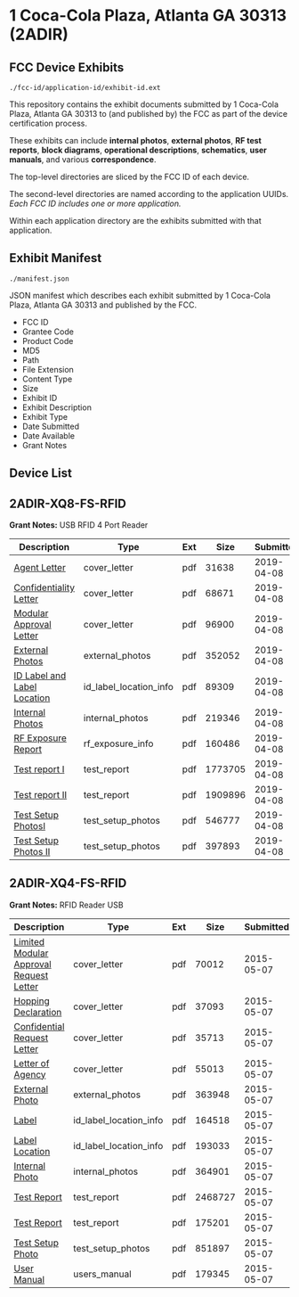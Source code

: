 # 1 Coca-Cola Plaza, Atlanta GA 30313 (2ADIR)
## FCC Device Exhibits

```
./fcc-id/application-id/exhibit-id.ext
```

This repository contains the exhibit documents submitted by 1 Coca-Cola Plaza, Atlanta GA 30313 to (and published by) the FCC as part of the device certification process.

These exhibits can include **internal photos**, **external photos**, **RF test reports**, **block diagrams**, **operational descriptions**, **schematics**, **user manuals**, and various **correspondence**.

The top-level directories are sliced by the FCC ID of each device.

The second-level directories are named according to the application UUIDs. *Each FCC ID includes one or more application.*

Within each application directory are the exhibits submitted with that application. 

## Exhibit Manifest

```
./manifest.json
```

JSON manifest which describes each exhibit submitted by 1 Coca-Cola Plaza, Atlanta GA 30313 and published by the FCC.

- FCC ID
- Grantee Code
- Product Code
- MD5
- Path
- File Extension
- Content Type
- Size
- Exhibit ID
- Exhibit Description
- Exhibit Type
- Date Submitted
- Date Available
- Grant Notes

## Device List
## 2ADIR-XQ8-FS-RFID
**Grant Notes:** USB RFID 4 Port Reader

| Description | Type | Ext | Size | Submitted | Available |
| ----------- | ---- | --- | ---- | --------- | --------- |
| [Agent Letter](2ADIR-XQ8-FS-RFID/681b94532931eb51845d96a4c091449d/4230900.pdf) | cover_letter | pdf | 31638 | 2019-04-08 | 2019-04-09 |
| [Confidentiality Letter](2ADIR-XQ8-FS-RFID/681b94532931eb51845d96a4c091449d/4230901.pdf) | cover_letter | pdf | 68671 | 2019-04-08 | 2019-04-09 |
| [Modular Approval Letter](2ADIR-XQ8-FS-RFID/681b94532931eb51845d96a4c091449d/4230902.pdf) | cover_letter | pdf | 96900 | 2019-04-08 | 2019-04-09 |
| [External Photos](2ADIR-XQ8-FS-RFID/681b94532931eb51845d96a4c091449d/4230892.pdf) | external_photos | pdf | 352052 | 2019-04-08 | 2019-10-01 |
| [ID Label and Label Location](2ADIR-XQ8-FS-RFID/681b94532931eb51845d96a4c091449d/4230896.pdf) | id_label_location_info | pdf | 89309 | 2019-04-08 | 2019-04-09 |
| [Internal Photos](2ADIR-XQ8-FS-RFID/681b94532931eb51845d96a4c091449d/4230895.pdf) | internal_photos | pdf | 219346 | 2019-04-08 | 2019-10-01 |
| [RF Exposure Report](2ADIR-XQ8-FS-RFID/681b94532931eb51845d96a4c091449d/4230899.pdf) | rf_exposure_info | pdf | 160486 | 2019-04-08 | 2019-04-09 |
| [Test report I](2ADIR-XQ8-FS-RFID/681b94532931eb51845d96a4c091449d/4230897.pdf) | test_report | pdf | 1773705 | 2019-04-08 | 2019-04-09 |
| [Test report II](2ADIR-XQ8-FS-RFID/681b94532931eb51845d96a4c091449d/4230898.pdf) | test_report | pdf | 1909896 | 2019-04-08 | 2019-04-09 |
| [Test Setup PhotosI](2ADIR-XQ8-FS-RFID/681b94532931eb51845d96a4c091449d/4230893.pdf) | test_setup_photos | pdf | 546777 | 2019-04-08 | 2019-10-01 |
| [Test Setup Photos II](2ADIR-XQ8-FS-RFID/681b94532931eb51845d96a4c091449d/4230894.pdf) | test_setup_photos | pdf | 397893 | 2019-04-08 | 2019-10-01 |
## 2ADIR-XQ4-FS-RFID
**Grant Notes:** RFID Reader USB

| Description | Type | Ext | Size | Submitted | Available |
| ----------- | ---- | --- | ---- | --------- | --------- |
| [Limited Modular Approval Request Letter](2ADIR-XQ4-FS-RFID/c6faebe077e9533a2359d0ae0805786a/2606789.pdf) | cover_letter | pdf | 70012 | 2015-05-07 | 2015-05-07 |
| [Hopping Declaration](2ADIR-XQ4-FS-RFID/c6faebe077e9533a2359d0ae0805786a/2606793.pdf) | cover_letter | pdf | 37093 | 2015-05-07 | 2015-05-07 |
| [Confidential Request Letter](2ADIR-XQ4-FS-RFID/c6faebe077e9533a2359d0ae0805786a/2606794.pdf) | cover_letter | pdf | 35713 | 2015-05-07 | 2015-05-07 |
| [Letter of Agency](2ADIR-XQ4-FS-RFID/c6faebe077e9533a2359d0ae0805786a/2606795.pdf) | cover_letter | pdf | 55013 | 2015-05-07 | 2015-05-07 |
| [External Photo](2ADIR-XQ4-FS-RFID/c6faebe077e9533a2359d0ae0805786a/2606799.pdf) | external_photos | pdf | 363948 | 2015-05-07 | 2015-05-07 |
| [Label](2ADIR-XQ4-FS-RFID/c6faebe077e9533a2359d0ae0805786a/2606790.pdf) | id_label_location_info | pdf | 164518 | 2015-05-07 | 2015-05-07 |
| [Label Location](2ADIR-XQ4-FS-RFID/c6faebe077e9533a2359d0ae0805786a/2606791.pdf) | id_label_location_info | pdf | 193033 | 2015-05-07 | 2015-05-07 |
| [Internal Photo](2ADIR-XQ4-FS-RFID/c6faebe077e9533a2359d0ae0805786a/2606792.pdf) | internal_photos | pdf | 364901 | 2015-05-07 | 2015-05-07 |
| [Test Report](2ADIR-XQ4-FS-RFID/c6faebe077e9533a2359d0ae0805786a/2606787.pdf) | test_report | pdf | 2468727 | 2015-05-07 | 2015-05-07 |
| [Test Report](2ADIR-XQ4-FS-RFID/c6faebe077e9533a2359d0ae0805786a/2606788.pdf) | test_report | pdf | 175201 | 2015-05-07 | 2015-05-07 |
| [Test Setup Photo](2ADIR-XQ4-FS-RFID/c6faebe077e9533a2359d0ae0805786a/2606786.pdf) | test_setup_photos | pdf | 851897 | 2015-05-07 | 2015-05-07 |
| [User Manual](2ADIR-XQ4-FS-RFID/c6faebe077e9533a2359d0ae0805786a/2606785.pdf) | users_manual | pdf | 179345 | 2015-05-07 | 2015-05-07 |
